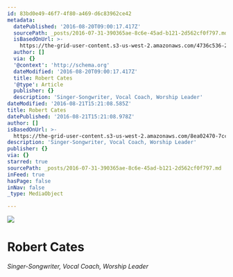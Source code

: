 ```yaml
---
id: 83bd0e49-46f7-4f80-a469-d6c83962ce42
metadata:
  datePublished: '2016-08-20T09:00:17.417Z'
  sourcePath: _posts/2016-07-31-390365ae-8c6e-45ad-b121-2d562cf0f797.md
  isBasedOnUrl: >-
    https://the-grid-user-content.s3-us-west-2.amazonaws.com/4736c536-212d-4579-bc12-31788a1a5c89.png
  author: []
  via: {}
  '@context': 'http://schema.org'
  dateModified: '2016-08-20T09:00:17.417Z'
  title: Robert Cates
  '@type': Article
  publisher: {}
  description: 'Singer-Songwriter, Vocal Coach, Worship Leader'
dateModified: '2016-08-21T15:21:08.585Z'
title: Robert Cates
datePublished: '2016-08-21T15:21:08.978Z'
author: []
isBasedOnUrl: >-
  https://the-grid-user-content.s3-us-west-2.amazonaws.com/8ea02470-7ccb-401a-98c1-9e3a70ab0e24.png
description: 'Singer-Songwriter, Vocal Coach, Worship Leader'
publisher: {}
via: {}
starred: true
sourcePath: _posts/2016-07-31-390365ae-8c6e-45ad-b121-2d562cf0f797.md
inFeed: true
hasPage: false
inNav: false
_type: MediaObject

---
```

![](https://imgflo.herokuapp.com/graph/vahj1ThiexotieMo/ded1583bb389f59b609300132000448c/croprotate.png?cropheight=2883&cropwidth=5394&degrees=0&input=https%3A%2F%2Fthe-grid-user-content.s3-us-west-2.amazonaws.com%2F8ea02470-7ccb-401a-98c1-9e3a70ab0e24.png&x=191&y=0)

# Robert Cates

_Singer-Songwriter, Vocal Coach, Worship Leader_